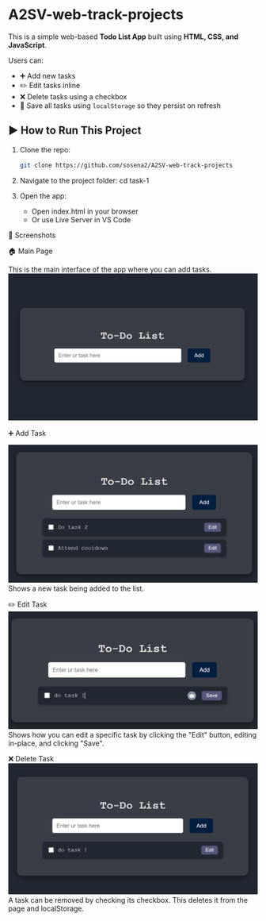 # A2SV-web-track-projects

This is a simple web-based **Todo List App** built using **HTML, CSS, and JavaScript**.

Users can:

- ➕ Add new tasks
- ✏️ Edit tasks inline
- ❌ Delete tasks using a checkbox
- 💾 Save all tasks using `localStorage` so they persist on refresh

## ▶️ How to Run This Project

1. Clone the repo:

   ```bash
   git clone https://github.com/sosena2/A2SV-web-track-projects

   ```

2. Navigate to the project folder:
   cd task-1

3. Open the app:
   - Open index.html in your browser
   - Or use Live Server in VS Code

📸 Screenshots

🏠 Main Page

This is the main interface of the app where you can add tasks.
![](screenshots/main-page.png)

➕ Add Task

![](screenshots/add.png)
Shows a new task being added to the list.

✏️ Edit Task
![](screenshots/edit.png)
Shows how you can edit a specific task by clicking the "Edit" button, editing in-place, and clicking "Save".

❌ Delete Task
![](screenshots/delete.png)
A task can be removed by checking its checkbox. This deletes it from the page and localStorage.
